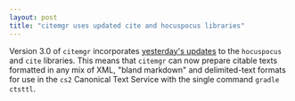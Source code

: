 ```yaml
---
layout: post
title: "citemgr uses updated cite and hocuspocus libraries"
---
```


Version 3.0 of `citemgr` incorporates [yesterday's updates](http://cite-architecture.github.io/2016/07/22/cite_and_hp/) to the `hocuspocus` and `cite` libraries.  This means that `citemgr` can now prepare citable texts formatted in any mix of XML, "bland markdown" and delimited-text formats for use in the `cs2` Canonical Text Service with the single command `gradle ctsttl`.
